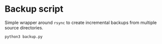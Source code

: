 # Backup script

Simple wrapper around `rsync` to create incremental backups from multiple source directories.

    python3 backup.py
